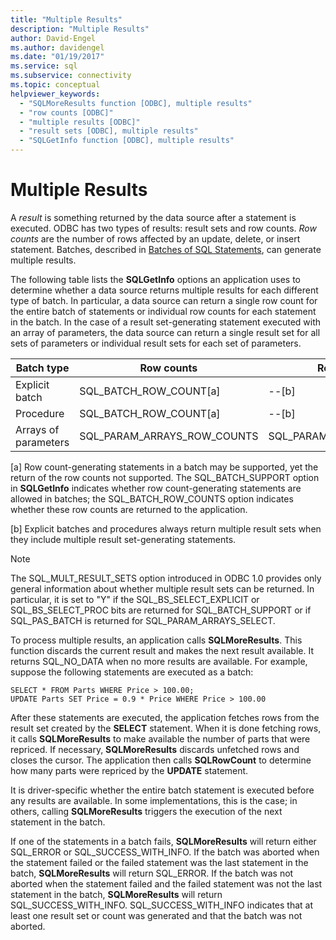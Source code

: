 ```yaml
---
title: "Multiple Results"
description: "Multiple Results"
author: David-Engel
ms.author: davidengel
ms.date: "01/19/2017"
ms.service: sql
ms.subservice: connectivity
ms.topic: conceptual
helpviewer_keywords:
  - "SQLMoreResults function [ODBC], multiple results"
  - "row counts [ODBC]"
  - "multiple results [ODBC]"
  - "result sets [ODBC], multiple results"
  - "SQLGetInfo function [ODBC], multiple results"
---
```

# Multiple Results
A *result* is something returned by the data source after a statement is executed. ODBC has two types of results: result sets and row counts. *Row counts* are the number of rows affected by an update, delete, or insert statement. Batches, described in [Batches of SQL Statements](../../../odbc/reference/develop-app/batches-of-sql-statements.md), can generate multiple results.  
  
 The following table lists the **SQLGetInfo** options an application uses to determine whether a data source returns multiple results for each different type of batch. In particular, a data source can return a single row count for the entire batch of statements or individual row counts for each statement in the batch. In the case of a result set-generating statement executed with an array of parameters, the data source can return a single result set for all sets of parameters or individual result sets for each set of parameters.  
  
|Batch type|Row counts|Result sets|  
|----------------|----------------|-----------------|  
|Explicit batch|SQL_BATCH_ROW_COUNT[a]|--[b]|  
|Procedure|SQL_BATCH_ROW_COUNT[a]|--[b]|  
|Arrays of parameters|SQL_PARAM_ARRAYS_ROW_COUNTS|SQL_PARAM_ARRAYS_SELECTS|  
  
 [a]   Row count-generating statements in a batch may be supported, yet the return of the row counts not supported. The SQL_BATCH_SUPPORT option in **SQLGetInfo** indicates whether row count-generating statements are allowed in batches; the SQL_BATCH_ROW_COUNTS option indicates whether these row counts are returned to the application.  
  
 [b]   Explicit batches and procedures always return multiple result sets when they include multiple result set-generating statements.  
  
> [!NOTE]  
>  The SQL_MULT_RESULT_SETS option introduced in ODBC 1.0 provides only general information about whether multiple result sets can be returned. In particular, it is set to "Y" if the SQL_BS_SELECT_EXPLICIT or SQL_BS_SELECT_PROC bits are returned for SQL_BATCH_SUPPORT or if SQL_PAS_BATCH is returned for SQL_PARAM_ARRAYS_SELECT.  
  
 To process multiple results, an application calls **SQLMoreResults**. This function discards the current result and makes the next result available. It returns SQL_NO_DATA when no more results are available. For example, suppose the following statements are executed as a batch:  
  
```  
SELECT * FROM Parts WHERE Price > 100.00;  
UPDATE Parts SET Price = 0.9 * Price WHERE Price > 100.00  
```  
  
 After these statements are executed, the application fetches rows from the result set created by the **SELECT** statement. When it is done fetching rows, it calls **SQLMoreResults** to make available the number of parts that were repriced. If necessary, **SQLMoreResults** discards unfetched rows and closes the cursor. The application then calls **SQLRowCount** to determine how many parts were repriced by the **UPDATE** statement.  
  
 It is driver-specific whether the entire batch statement is executed before any results are available. In some implementations, this is the case; in others, calling **SQLMoreResults** triggers the execution of the next statement in the batch.  
  
 If one of the statements in a batch fails, **SQLMoreResults** will return either SQL_ERROR or SQL_SUCCESS_WITH_INFO. If the batch was aborted when the statement failed or the failed statement was the last statement in the batch, **SQLMoreResults** will return SQL_ERROR. If the batch was not aborted when the statement failed and the failed statement was not the last statement in the batch, **SQLMoreResults** will return SQL_SUCCESS_WITH_INFO. SQL_SUCCESS_WITH_INFO indicates that at least one result set or count was generated and that the batch was not aborted.
